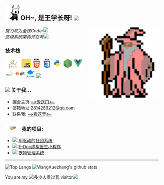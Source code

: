 <h2> <img src="https://raw.githubusercontent.com/TanZng/TanZng/master/assets/hollor_knight3.gif" width="50">OH~, 是王学长呀! <img src="https://media.giphy.com/media/mGcNjsfWAjY5AEZNw6/giphy.gif" width="50"></h2>
<img align='right' src="https://raw.githubusercontent.com/deut-erium/deut-erium/master/assets/gandalf_parrot.gif" width="230">
<p><em> 努力成为全栈Coder<img src="https://media.giphy.com/media/fYSnHlufseco8Fh93Z/giphy.gif" width="30">
</br>高级系统架构师在考<img src="https://media.giphy.com/media/WUlplcMpOCEmTGBtBW/giphy.gif" width="30"> 
<br/>
</em></p>

### 技术栈

<code><img height="30" width="50" src="https://raw.githubusercontent.com/github/explore/80688e429a7d4ef2fca1e82350fe8e3517d3494d/topics/java/java.png"></code>
<code><img height="30" src="https://raw.githubusercontent.com/github/explore/80688e429a7d4ef2fca1e82350fe8e3517d3494d/topics/javascript/javascript.png"></code>
<code><img height="30" src="https://raw.githubusercontent.com/github/explore/80688e429a7d4ef2fca1e82350fe8e3517d3494d/topics/html/html.png"></code>
<code><img height="30" src="https://raw.githubusercontent.com/github/explore/80688e429a7d4ef2fca1e82350fe8e3517d3494d/topics/css/css.png"></code>
<code><img height="30" src="https://raw.githubusercontent.com/github/explore/80688e429a7d4ef2fca1e82350fe8e3517d3494d/topics/python/python.png"></code>
<code><img height="30" src="https://raw.githubusercontent.com/github/explore/80688e429a7d4ef2fca1e82350fe8e3517d3494d/topics/nodejs/nodejs.png"></code>
<code><img height="30" src="https://raw.githubusercontent.com/github/explore/80688e429a7d4ef2fca1e82350fe8e3517d3494d/topics/vue/vue.png"></code>
<code><img height="30" src="https://raw.githubusercontent.com/github/explore/80688e429a7d4ef2fca1e82350fe8e3517d3494d/topics/mysql/mysql.png"></code>
<code><img height="30" src="https://raw.githubusercontent.com/github/explore/80688e429a7d4ef2fca1e82350fe8e3517d3494d/topics/git/git.png"></code>
<code><img height="30" src="https://raw.githubusercontent.com/github/explore/80688e429a7d4ef2fca1e82350fe8e3517d3494d/topics/docker/docker.png"></code>
<code><img height="30" src="https://img.shields.io/badge/-Flask-0d7963?style=flat&logo=flask&logoColor=white"></code>

### <img src="https://media.giphy.com/media/VgCDAzcKvsR6OM0uWg/giphy.gif" width="50"> 关于我... 
- 掘金主页:[-->传送门<--](https://juejin.cn/user/442430126559470)
- 邮箱地址:2814289212@qq.com
- 联系我:  <a href="https://github.com/WangXuezhang0522/image/blob/main/%E5%9B%BE%E5%BA%8A/WechatIMG123.jpg?raw=true">-->看这里<--</a>

### <img src="https://github.com/SatYu26/SatYu26/blob/master/Assets/Handshake.gif?raw=true" width="50"> 我的项目:
- <img src="https://raw.githubusercontent.com/anathayna/anathayna/master/assets/bmo.gif" width="30"> [AI驱动的社团系统](https://github.com/WangXuezhang0522/community-wechat-mini-program)
- <img src="https://github.com/anathayna/anathayna/blob/master/assets/pusheencode.gif?raw=true" width="30"> [E-Doc虚拟医生小程序](https://github.com/WangXuezhang0522/E-Doc)
- <img src="https://raw.githubusercontent.com/anathayna/anathayna/master/assets/nyancat.gif" width="30"> [宠物管理系统](#)

---
![Top Langs](https://github-readme-stats.vercel.app/api/top-langs/?username=WangXuezhang0522&layout=compact&theme=tokyonight)
  ![WangXuezhang's github stats](https://github-readme-stats.vercel.app/api?username=WangXuezhang0522&theme=gruvbox&show_icons=true)
  <br/>
  
 You are my ![多少人看过我](https://profile-counter.glitch.me/WangXuezhang0522/count.svg) visitor<img src="https://camo.githubusercontent.com/533319885b8aea7dd010edf104b05fae70cd5f0300f65399b6b4d30a4fb89e7a/68747470733a2f2f6d656469612e67697068792e636f6d2f6d656469612f4c6e516a7057614f4e386e68723231764e572f67697068792e676966" width="40">


